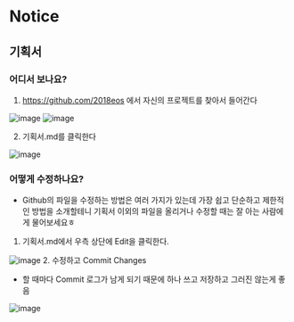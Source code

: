 # Notice

## 기획서
### 어디서 보나요?
1. https://github.com/2018eos 에서 자신의 프로젝트를 찾아서 들어간다

  ![image](https://user-images.githubusercontent.com/37801405/42258371-541d0660-7f96-11e8-8a5d-5e59566147e9.png)
  ![image](https://user-images.githubusercontent.com/37801405/42258417-9f11b724-7f96-11e8-80fb-40e4c05696d0.png)

2. 기획서.md를 클릭한다

  ![image](https://user-images.githubusercontent.com/37801405/42258436-b710089e-7f96-11e8-8883-9bec090b3078.png)

### 어떻게 수정하나요?
- Github의 파일을 수정하는 방법은 여러 가지가 있는데 가장 쉽고 단순하고 제한적인 방법을 소개할테니 기획서 이외의 파일을 올리거나 수정할 때는 잘 아는 사람에게 물어보세요ㅎ
1. 기획서.md에서 우측 상단에 Edit을 클릭한다.

  ![image](https://user-images.githubusercontent.com/37801405/42258479-f7cbc256-7f96-11e8-9b4f-013fde43344c.png)
2. 수정하고 Commit Changes
* 할 때마다 Commit 로그가 남게 되기 때문에 하나 쓰고 저장하고 그러진 않는게 좋음

![image](https://user-images.githubusercontent.com/37801405/42258552-44d7b15e-7f97-11e8-9fc6-a8e242d2b20c.png)

